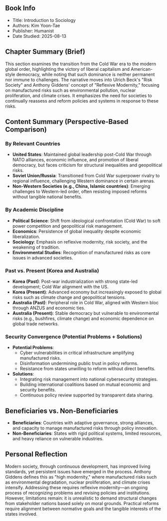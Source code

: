 ## Book Info
- Title: Introduction to Sociology
- Authors: Kim Yoon-Tae
- Publisher: Humanist
- Date Studied: 2025-08-13

## Chapter Summary (Brief)
This section examines the transition from the Cold War era to the modern global order, highlighting the victory of liberal capitalism and American-style democracy, while noting that such dominance is neither permanent nor immune to challenges. The narrative moves into Ulrich Beck's "Risk Society" and Anthony Giddens' concept of "Reflexive Modernity," focusing on manufactured risks such as environmental pollution, nuclear proliferation, and climate crises. It emphasizes the need for societies to continually reassess and reform policies and systems in response to these risks.

## Content Summary (Perspective-Based Comparison)

### By Relevant Countries
- **United States**: Maintained global leadership post-Cold War through NATO alliances, economic influence, and promotion of liberal democracy, but faces criticism for structural inequalities and geopolitical risks.
- **Soviet Union/Russia**: Transitioned from Cold War superpower rivalry to regional influence, challenging Western dominance in certain arenas.
- **Non-Western Societies (e.g., China, Islamic countries)**: Emerging challenges to Western-led order, often resisting imposed reforms without tangible national benefits.

### By Academic Discipline
- **Political Science**: Shift from ideological confrontation (Cold War) to soft power competition and geopolitical risk management.
- **Economics**: Persistence of global inequality despite economic liberalization.
- **Sociology**: Emphasis on reflexive modernity, risk society, and the weakening of tradition.
- **Environmental Studies**: Recognition of manufactured risks as core issues in advanced societies.

### Past vs. Present (Korea and Australia)
- **Korea (Past)**: Post-war industrialization with strong state-led development; Cold War alignment with the US.
- **Korea (Present)**: Advanced economy but increasingly exposed to global risks such as climate change and geopolitical tensions.
- **Australia (Past)**: Peripheral role in Cold War, aligned with Western bloc through ANZUS and economic ties.
- **Australia (Present)**: Stable democracy but vulnerable to environmental risks (e.g., bushfires, climate change) and economic dependence on global trade networks.

### Security Convergence (Potential Problems + Solutions)
- **Potential Problems**:
  - Cyber vulnerabilities in critical infrastructure amplifying manufactured risks.
  - Disinformation undermining public trust in policy reforms.
  - Resistance from states unwilling to reform without direct benefits.
- **Solutions**:
  - Integrating risk management into national cybersecurity strategies.
  - Building international coalitions based on mutual economic and security benefits.
  - Continuous policy review supported by transparent data sharing.

## Beneficiaries vs. Non-Beneficiaries
- **Beneficiaries**: Countries with adaptive governance, strong alliances, and capacity to manage manufactured risks through policy innovation.
- **Non-Beneficiaries**: States with rigid political systems, limited resources, and heavy reliance on vulnerable industries.

## Personal Reflection
Modern society, through continuous development, has improved living standards, yet persistent issues have emerged in the process. Anthony Giddens defines this as "high modernity," where manufactured risks such as environmental degradation, nuclear proliferation, and climate crises intensify. Addressing these requires reflexive modernity—an ongoing process of recognizing problems and revising policies and institutions. However, limitations remain: it is unrealistic to demand structural changes from stakeholder nations based solely on moral grounds. Practical reforms require alignment between normative goals and the tangible interests of the states involved.
